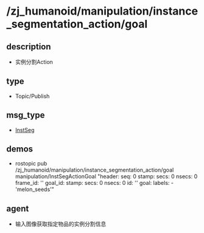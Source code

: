 # /zj_humanoid/manipulation/instance_segmentation_action/goal

## description
- 实例分割Action

## type
- Topic/Publish

## msg_type
- [InstSeg](../../../../zj_humanoid_types.md#InstSeg)

## demos
- rostopic pub /zj_humanoid/manipulation/instance_segmentation_action/goal manipulation/InstSegActionGoal "header:
    seq: 0
    stamp:
        secs: 0
        nsecs: 0
    frame_id: ''
    goal_id:
    stamp:
        secs: 0
        nsecs: 0
    id: ''
    goal:
    labels:
      - 'melon_seeds'"

## agent
- 输入图像获取指定物品的实例分割信息

